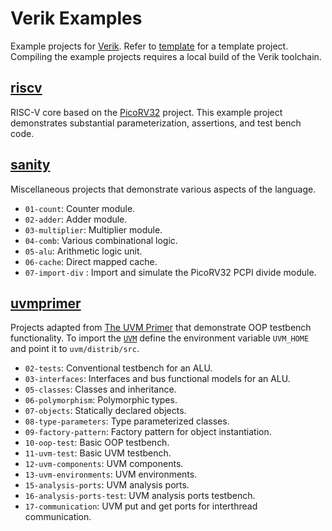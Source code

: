# Verik Examples

Example projects for [Verik](https://github.com/frwang96/verik). Refer to
[template](https://github.com/frwang96/verik-template) for a template project.
Compiling the example projects requires a local build of the Verik toolchain.

<!--- examples --->

## [riscv](https://github.com/frwang96/verik-examples/tree/main/riscv)

RISC-V core based on the [PicoRV32](https://github.com/YosysHQ/picorv32) project.
This example project demonstrates substantial parameterization, assertions, and test bench code.

## [sanity](https://github.com/frwang96/verik-examples/tree/main/sanity)

Miscellaneous projects that demonstrate various aspects of the language.

- `01-count`: Counter module.
- `02-adder`: Adder module.
- `03-multiplier`: Multiplier module.
- `04-comb`: Various combinational logic.
- `05-alu`: Arithmetic logic unit.
- `06-cache`: Direct mapped cache.
- `07-import-div` : Import and simulate the PicoRV32 PCPI divide module.

## [uvmprimer](https://github.com/frwang96/verik-examples/tree/main/uvmprimer)

Projects adapted from [The UVM Primer](https://sites.google.com/view/uvmprimer-com/home) that demonstrate OOP testbench
functionality.
To import the [`UVM`](https://github.com/accellera/uvm) define the environment variable `UVM_HOME` and point it to
`uvm/distrib/src`.

- `02-tests`: Conventional testbench for an ALU.
- `03-interfaces`: Interfaces and bus functional models for an ALU.
- `05-classes`: Classes and inheritance.
- `06-polymorphism`: Polymorphic types.
- `07-objects`: Statically declared objects.
- `08-type-parameters`: Type parameterized classes.
- `09-factory-pattern`: Factory pattern for object instantiation.
- `10-oop-test`: Basic OOP testbench.
- `11-uvm-test`: Basic UVM testbench.
- `12-uvm-components`: UVM components.
- `13-uvm-environments`: UVM environments.
- `15-analysis-ports`: UVM analysis ports.
- `16-analysis-ports-test`: UVM analysis ports testbench.
- `17-communication`: UVM put and get ports for interthread communication.
